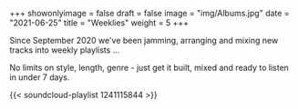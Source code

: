 +++
showonlyimage = false
draft = false
image = "img/Albums.jpg"
date = "2021-06-25"
title = "Weeklies"
weight = 5
+++

Since September 2020 we've been jamming, arranging and mixing new tracks into weekly playlists ...

<!--more-->

No limits on style, length, genre - just get it built, mixed and ready to listen in under 7 days. 

{{< soundcloud-playlist 1241115844 >}}